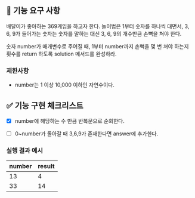 ## 🚀 기능 요구 사항

배달이가 좋아하는 369게임을 하고자 한다. 놀이법은 1부터 숫자를 하나씩 대면서, 3, 6, 9가 들어가는 숫자는 숫자를 말하는 대신 3, 6, 9의 개수만큼 손뼉을 쳐야 한다.

숫자 number가 매개변수로 주어질 때, 1부터 number까지 손뼉을 몇 번 쳐야 하는지 횟수를 return 하도록 solution 메서드를 완성하라.

### 제한사항

- number는 1 이상 10,000 이하인 자연수이다.

## ✅ 기능 구현 체크리스트

 - [x] number에 해당하는 수 만큼 반복문으로 순회한다.
 - [ ] 0~number가 돌아갈 때 3,6,9가 존재한다면 answer에 추가한다.




### 실행 결과 예시

| number | result |
| --- | --- |
| 13 | 4 |
| 33 | 14 |
